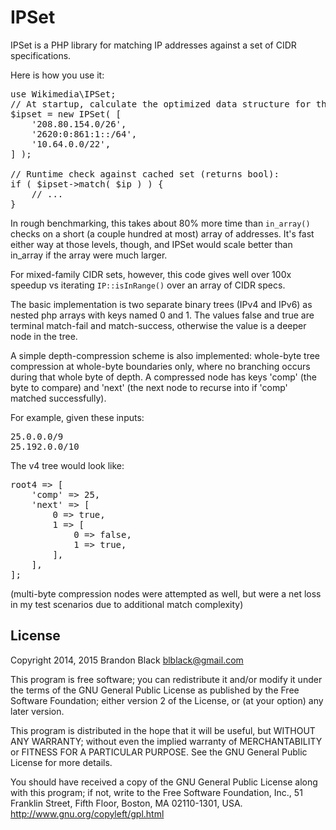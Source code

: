 IPSet
=====

IPSet is a PHP library for matching IP addresses against a set of CIDR
specifications.

Here is how you use it:

<pre lang="php">
use Wikimedia\IPSet;
// At startup, calculate the optimized data structure for the set:
$ipset = new IPSet( [
    '208.80.154.0/26',
    '2620:0:861:1::/64',
    '10.64.0.0/22',
] );

// Runtime check against cached set (returns bool):
if ( $ipset->match( $ip ) ) {
    // ...
}
</pre>

In rough benchmarking, this takes about 80% more time than `in_array()` checks
on a short (a couple hundred at most) array of addresses.  It's fast either way
at those levels, though, and IPSet would scale better than in_array if the
array were much larger.

For mixed-family CIDR sets, however, this code gives well over 100x speedup vs
iterating `IP::isInRange()` over an array of CIDR specs.

The basic implementation is two separate binary trees (IPv4 and IPv6) as nested
php arrays with keys named 0 and 1.  The values false and true are terminal
match-fail and match-success, otherwise the value is a deeper node in the tree.

A simple depth-compression scheme is also implemented: whole-byte tree
compression at whole-byte boundaries only, where no branching occurs during
that whole byte of depth.  A compressed node has keys 'comp' (the byte to
compare) and 'next' (the next node to recurse into if 'comp' matched successfully).

For example, given these inputs:

<pre>
25.0.0.0/9
25.192.0.0/10
</pre>

The v4 tree would look like:

<pre lang="php">
root4 => [
    'comp' => 25,
    'next' => [
        0 => true,
        1 => [
            0 => false,
            1 => true,
        ],
    ],
];
</pre>

(multi-byte compression nodes were attempted as well, but were
a net loss in my test scenarios due to additional match complexity)


License
-------
Copyright 2014, 2015 Brandon Black <blblack@gmail.com>

This program is free software; you can redistribute it and/or modify
it under the terms of the GNU General Public License as published by
the Free Software Foundation; either version 2 of the License, or
(at your option) any later version.

This program is distributed in the hope that it will be useful,
but WITHOUT ANY WARRANTY; without even the implied warranty of
MERCHANTABILITY or FITNESS FOR A PARTICULAR PURPOSE. See the
GNU General Public License for more details.

You should have received a copy of the GNU General Public License along
with this program; if not, write to the Free Software Foundation, Inc.,
51 Franklin Street, Fifth Floor, Boston, MA 02110-1301, USA.
<http://www.gnu.org/copyleft/gpl.html>
